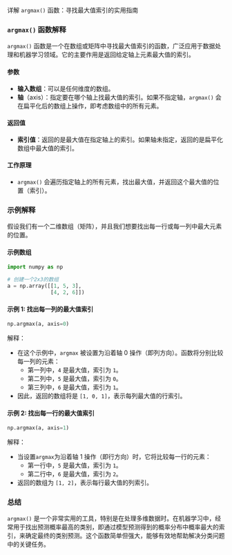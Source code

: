 详解 `argmax()` 函数：寻找最大值索引的实用指南

### `argmax()` 函数解释

`argmax()` 函数是一个在数组或矩阵中寻找最大值索引的函数，广泛应用于数据处理和机器学习领域。它的主要作用是返回给定轴上元素最大值的索引。

#### 参数
- **输入数组**：可以是任何维度的数组。
- **轴**（axis）：指定要在哪个轴上找最大值的索引。如果不指定轴，`argmax()` 会在扁平化后的数组上操作，即考虑数组中的所有元素。

#### 返回值
- **索引值**：返回的是最大值在指定轴上的索引。如果轴未指定，返回的是扁平化数组中最大值的索引。

#### 工作原理
- `argmax()` 会遍历指定轴上的所有元素，找出最大值，并返回这个最大值的位置（索引）。

### 示例解释

假设我们有一个二维数组（矩阵），并且我们想要找出每一行或每一列中最大元素的位置。

#### 示例数组
```python
import numpy as np

# 创建一个2x3的数组
a = np.array([[1, 5, 3],
              [4, 2, 6]])
```

#### 示例 1: 找出每一列的最大值索引
```python
np.argmax(a, axis=0)
```
解释：
- 在这个示例中，`argmax` 被设置为沿着轴 0 操作（即列方向）。函数将分别比较每一列的元素：
  - 第一列中，`4` 是最大值，索引为 `1`。
  - 第二列中，`5` 是最大值，索引为 `0`。
  - 第三列中，`6` 是最大值，索引为 `1`。
- 因此，返回的数组将是 `[1, 0, 1]`，表示每列最大值的行索引。

#### 示例 2: 找出每一行的最大值索引
```python
np.argmax(a, axis=1)
```
解释：
- 当设置`argmax`为沿着轴 1 操作（即行方向）时，它将比较每一行的元素：
  - 第一行中，`5` 是最大值，索引为 `1`。
  - 第二行中，`6` 是最大值，索引为 `2`。
- 返回的数组为 `[1, 2]`，表示每行最大值的列索引。

### 总结
`argmax()` 是一个非常实用的工具，特别是在处理多维数据时。在机器学习中，经常用于找出预测概率最高的类别，即通过模型预测得到的概率分布中概率最大的索引，来确定最终的类别预测。这个函数简单但强大，能够有效地帮助解决分类问题中的关键任务。